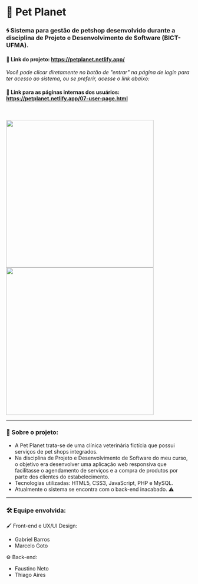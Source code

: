 # 🐶 Pet Planet 
### :cyclone: Sistema para gestão de petshop desenvolvido durante a disciplina de Projeto e Desenvolvimento de Software (BICT-UFMA). 

#### 🔗 Link do projeto: https://petplanet.netlify.app/ 
*Você pode clicar diretamente no botão de "entrar" na página de login para ter acesso ao sistema, ou se preferir, acesse o link abaixo:*
#### 🔗 Link para as páginas internas dos usuários: https://petplanet.netlify.app/07-user-page.html 
<br>

<a href="https://petplanet.netlify.app/" target="_blank"><img align="center" src="https://media1.giphy.com/media/BdpzGLfVC8VTGiEWSh/giphy.gif?cid=790b76117f73190b9eca22aee11ab8496de769bb5bff5f04&rid=giphy.gif&ct=g" width="400" frameBorder="0" class="giphy-embed" allowFullScreen></a>&#x0020;<a href="https://petplanet.netlify.app/" target="_blank"><img align="center" src="https://media1.giphy.com/media/V8f1Ma0zSyAq1XY4l8/giphy.gif?cid=790b76119576e965c768c4af0e8d0d8e5b7f30e533fd6fd3&rid=giphy.gif&ct=g" width="400" frameBorder="0" class="giphy-embed" allowFullScreen></a>


___

### 📜 Sobre o projeto:
* A Pet Planet trata-se de uma clínica veterinária fictícia que possui serviços de pet shops integrados.
* Na disciplina de Projeto e Desenvolvimento de Software do meu curso, o objetivo era desenvolver uma aplicação web responsiva que facilitasse o agendamento de serviços e a compra de produtos por parte dos clientes do estabelecimento.
* Tecnologias utilizadas: HTML5, CSS3, JavaScript, PHP e MySQL.
* Atualmente o sistema se encontra com o back-end inacabado. ⚠

___

### 🛠 Equipe envolvida:

🖌 Front-end e UX/UI Design:
* Gabriel Barros
* Marcelo Goto

⚙ Back-end:
* Faustino Neto
* Thiago Aires

